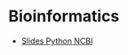 # Bioinformatics

- [Slides Python NCBI](https://ftp.ncbi.nlm.nih.gov/pub/education/Mod_Workshops/2022/NCBIDatainPython_Apr/NCBIData_Python_slides.pdf)
